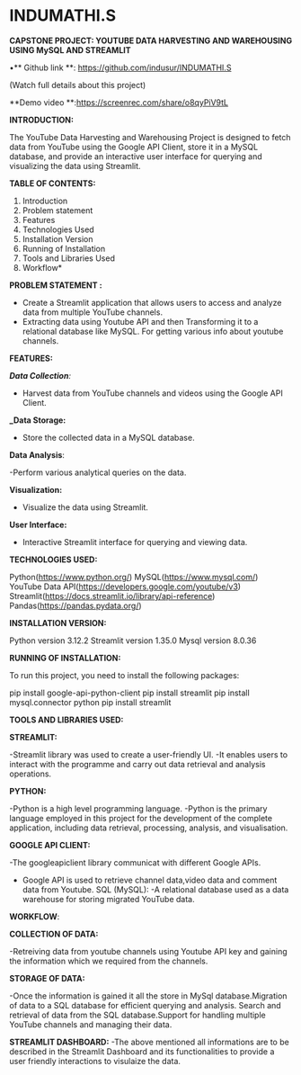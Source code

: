 # INDUMATHI.S

**CAPSTONE PROJECT: YOUTUBE DATA HARVESTING AND WAREHOUSING USING MySQL AND STREAMLIT**

•** Github link **: https://github.com/indusur/INDUMATHI.S
 
 (Watch full details about this project)
 
 **Demo video **:https://screenrec.com/share/o8qyPiV9tL
  
**INTRODUCTION:**

The YouTube Data Harvesting and Warehousing Project is designed to fetch data from YouTube using the Google API Client, store it in a MySQL database, and provide an interactive user interface for querying and visualizing the data using Streamlit.

**TABLE OF CONTENTS:**
1. Introduction
2. Problem statement
3. Features
4. Technologies Used
5. Installation Version
6. Running of Installation
7. Tools and Libraries Used
8. Workflow*

**PROBLEM STATEMENT :**
 - Create a Streamlit application that allows users to access and analyze data from multiple YouTube channels. 
 - Extracting data using Youtube API and then Transforming it to a relational database like MySQL. For getting various info about youtube channels.

 **FEATURES:**
 
_**Data Collection**:_
  - Harvest data from YouTube channels and videos using the Google API Client.

**_Data Storage:**
  - Store the collected data in a MySQL database.

**Data Analysis**:

  -Perform various analytical queries on the data.

**Visualization:**
 - Visualize the data using Streamlit.

**User Interface:**
-  Interactive Streamlit interface for querying and viewing data.

**TECHNOLOGIES USED:**

Python(https://www.python.org/)
MySQL(https://www.mysql.com/)
YouTube Data API(https://developers.google.com/youtube/v3)
Streamlit(https://docs.streamlit.io/library/api-reference)
Pandas(https://pandas.pydata.org/)

**INSTALLATION VERSION:**

Python version 3.12.2
Streamlit  version 1.35.0
Mysql version 8.0.36

**RUNNING OF INSTALLATION:**

To run this project, you need to install the following packages:

pip install google-api-python-client
pip install streamlit
pip install mysql.connector python
pip install streamlit

**TOOLS AND LIBRARIES USED:**

**STREAMLIT:**

-Streamlit library was used to create a user-friendly UI.
-It enables users to interact with the programme and carry out data retrieval and analysis operations.

**PYTHON:**

-Python is a high level programming language.
-Python is the primary language employed in this project for the development of the complete application, including data retrieval, processing, analysis, and visualisation.

**GOOGLE API CLIENT:**

-The googleapiclient library communicat with different Google APIs.
- Google API is used to retrieve channel data,video data and  comment data from Youtube.
 SQL (MySQL): 
-A relational database used as a data warehouse for storing migrated YouTube data.

**WORKFLOW**:

**COLLECTION OF DATA:**

  -Retreiving data from youtube channels using Youtube API key and gaining the information which we required from the channels.

**STORAGE OF DATA:**

   -Once the information is gained it all the store in MySql database.Migration of data  to a SQL database for efficient querying and analysis.
    Search and retrieval of data from the SQL database.Support for handling multiple YouTube channels and managing their data.

**STREAMLIT DASHBOARD:**
   -The above mentioned all informations are to be described in the Streamlit Dashboard and its functionalities to provide a user friendly interactions to visulaize the data.

    

